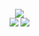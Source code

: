 <div align="center">
  <img src="https://github.com/user-attachments/assets/1f80157d-14f0-4847-8a53-8ea9c58c965f" />
</div>

<div align="center">
  <img src="https://github-readme-stats.vercel.app/api?username=hoji510&show_icons=true&theme=radical" />
  <img src="https://github-readme-stats.vercel.app/api/top-langs/?username=hoji510&layout=compact" />
</div>







